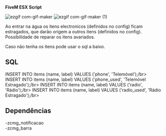 **FiveM ESX Script**

![ezgif com-gif-maker](https://user-images.githubusercontent.com/88593228/194673057-d996b416-4af0-445e-a958-4dd9910cc7bb.gif)
![ezgif com-gif-maker (1)](https://user-images.githubusercontent.com/88593228/194711579-28c43a68-ad8d-486e-a5f6-46a2aa9f5600.gif)

Ao entrar na água os itens electronicos (definidos no config) ficam estragados, que darão origem a outros itens (definidos no config).
Possibilidade de reparar os itens avariados.

Caso não tenha os itens pode usar o sql a baixo.
## SQL

INSERT INTO items (name, label) VALUES ('phone', 'Telemóvel');/br>
INSERT INTO items (name, label) VALUES ('phone_used', 'Telemóvel Estragado');/br>
INSERT INTO items (name, label) VALUES ('radio', 'Rádio');/br>
INSERT INTO items (name, label) VALUES ('radio_used', 'Rádio Estragado');/br>

## Dependências
-zcmg_notificacao</br>
-zcmg_barra